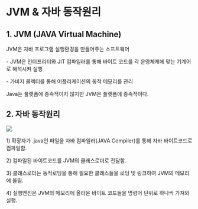 <h1>JVM & 자바 동작원리</h1>
<h2>1. JVM (JAVA Virtual Machine)</h2>
<p> JVM은 자바 프로그램 실행환경을 만들어주는 소프트웨어 </p>
<p>- JVM은 인터프리터와 JIT 컴파일러를 통해 바이트 코드를 각 운영체제에 맞는 기계어로 해석시켜 실행 </p>
<p>- 가비지 콜렉터를 통해 어플리케이션의 동적 메모리를 관리</p>
Java는 플랫폼에 종속적이지 않지만 JVM은 플랫폼에 종속적이다.

<h2>2. 자바 동작원리</h2>
<img src = https://velog.velcdn.com/images/sgwon1996/post/8f1cd49e-a059-4ac1-af27-ead1470caaa9/image.png>
<p> 1) 확장자가 .java인 파일을 자바 컴파일러(JAVA Compiler)를 통해 자바 바이트코드로 컴파일함.</p>
<p> 2) 컴파일된 바이트코드를 JVM의 클래스로더로 전달함.</p>
<p> 3) 클래스로더는 동적로딩을 통해 필요한 클래스들을 로딩 및 링크하여 JVM의 메모리에 올림.</p>
<p> 4) 실행엔진은 JVM의 메모리에 올라온 바이트 코드들을 명령어 단위로 하나씩 가져와 실행.</p>